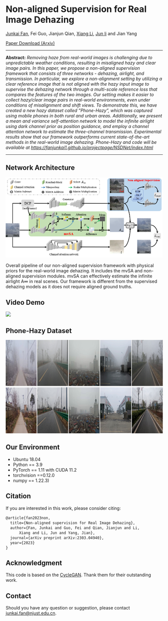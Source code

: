 # Non-aligned Supervision for Real Image Dehazing

[Junkai Fan](https://fanjunkai1.github.io/), Fei Guo, Jianjun Qian, [Xiang Li](http://implus.github.io/), [Jun li](https://sites.google.com/view/junlineu/) and Jian Yang

[Paper Download (Arxiv)](https://arxiv.org/pdf/2303.04940.pdf) 

<hr />

**Abstract:** *Removing haze from real-world images is challenging due to unpredictable weather conditions, resulting in misaligned hazy and clear image pairs. In this paper, we propose a non-aligned supervision framework that consists of three networks - dehazing, airlight, and transmission. In particular, we explore a non-alignment setting by utilizing a clear reference image that is not aligned with the hazy input image to supervise the dehazing network through a multi-scale reference loss that compares the features of the two images. Our setting makes it easier to collect hazy/clear image pairs in real-world environments, even under conditions of misalignment and shift views. To demonstrate this, we have created a new hazy dataset called ”Phone-Hazy”, which was captured using mobile phones in both rural and urban areas. Additionally, we present a mean and variance self-attention network to model the infinite airlight using dark channel prior as position guidance, and employ a channel attention network to estimate the three-channel transmission. Experimental results show that our framework outperforms current state-of-the-art methods in the real-world image dehazing. Phone-Hazy and code will be available at  https://fanjunkai1.github.io/projectpage/NSDNet/index.html*
<hr />

## Network Architecture

<img src = "figs/framework.png">

Overall pipeline of our non-aligned supervision framework with physical priors for the real-world image dehazing. It includes the mvSA and non-aligned supervision modules. mvSA can effectively estimate the infinite airlight A∞ in real scenes. Our framework is different from the supervised dehazing models as it does not require aligned ground truths.

## Video Demo

<img src = "figs/demo.gif">

## Phone-Hazy Dataset

<img src = "figs/phone-hazy.png" width='970' height='300'>

## Our Environment
- Ubuntu 18.04
- Python == 3.9
- PyTorch == 1.11 with CUDA 11.2
- torchvision ==0.12.0
- numpy == 1.22.3)

## Citation
If you are interested in this work, please consider citing:

    @article{fan2023non,
      title={Non-aligned supervision for Real Image Dehazing},
      author={Fan, Junkai and Guo, Fei and Qian, Jianjun and Li, 
          Xiang and Li, Jun and Yang, Jian},
      journal={arXiv preprint arXiv:2303.04940},
      year={2023}
    }

## Acknowledgment
This code is based on the [CycleGAN](https://github.com/junyanz/pytorch-CycleGAN-and-pix2pix). Thank them for their outstanding work.

## Contact
Should you have any question or suggestion, please contact junkai.fan@njust.edu.cn.

